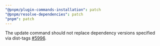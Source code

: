 ```yaml
---
"@pnpm/plugin-commands-installation": patch
"@pnpm/resolve-dependencies": patch
"pnpm": patch
---
```


The update command should not replace dependency versions specified via dist-tags [#5996](https://github.com/pnpm/pnpm/pull/5996).
